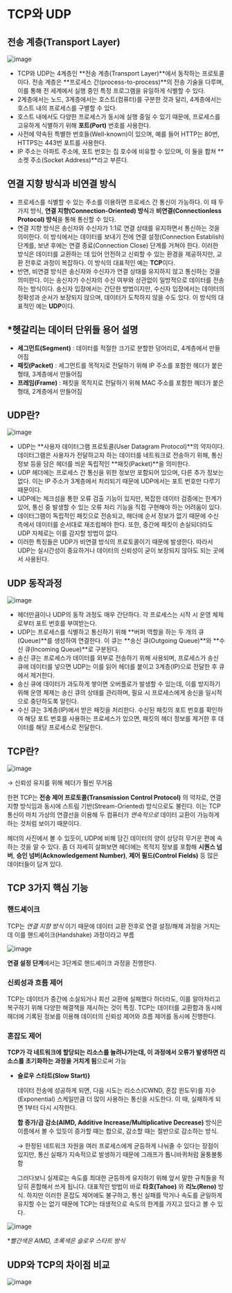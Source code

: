 # TCP와 UDP

## **전송 계층(Transport Layer)**

![image](https://github.com/user-attachments/assets/c55e724a-a8c7-4802-919f-d4d141773f9c)

- TCP와 UDP는 4계층인 **전송 계층(Transport Layer)**에서 동작하는 프로토콜이다. 전송 계층은 **프로세스 간(process-to-process)**의 전송 기술을 다루며, 이를 통해 전 세계에서 실행 중인 특정 프로그램을 유일하게 식별할 수 있다.
- 2계층에서는 노드, 3계층에서는 호스트(컴퓨터)를 구분한 것과 달리, 4계층에서는 호스트 내의 프로세스를 구별할 수 있다.
- 호스트 내에서도 다양한 프로세스가 동시에 실행 중일 수 있기 때문에, 프로세스를 고유하게 식별하기 위해 **포트(Port)** 번호를 사용한다.
- 사전에 약속된 특별한 번호들(Well-known)이 있으며, 예를 들어 HTTP는 80번, HTTPS는 443번 포트를 사용한다.
- IP 주소는 아파트 주소에, 포트 번호는 집 호수에 비유할 수 있으며, 이 둘을 합쳐 **소켓 주소(Socket Address)**라고 부른다.

## **연결 지향 방식과 비연결 방식**

- 프로세스를 식별할 수 있는 주소를 이용하면 프로세스 간 통신이 가능하다. 이 때 두 가지 방식, **연결 지향(Connection-Oriented) 방식**과 **비연결(Connectionless Protocol) 방식**을 통해 통신할 수 있다.
- 연결 지향 방식은 송신자와 수신자가 1:1로 연결 상태를 유지하면서 통신하는 것을 의미한다. 이 방식에서는 데이터를 보내기 전에 연결 설정(Connection Establish) 단계를, 보낸 후에는 연결 종료(Connection Close) 단계를 거쳐야 한다. 이러한 방식은 데이터를 교환하는 데 있어 안전하고 신뢰할 수 있는 환경을 제공하지만, 교환 전후로 과정이 복잡하다. 이 방식의 대표적인 예는 **TCP**이다.
- 반면, 비연결 방식은 송신자와 수신자가 연결 상태를 유지하지 않고 통신하는 것을 의미한다. 이는 송신자가 수신자의 수신 여부와 상관없이 일방적으로 데이터를 전송하는 방식이다. 송신자 입장에서는 간단한 방법이지만, 수신자 입장에서는 데이터의 정확성과 순서가 보장되지 않으며, 데이터가 도착하지 않을 수도 있다. 이 방식의 대표적인 예는 **UDP**이다.

## *헷갈리는 데이터 단위들 용어 설명

- **세그먼트(Segment)** : 데이터를 적절한 크기로 분할한 덩어리로, 4계층에서 만들어짐
- **패킷(Packet)** : 세그먼트를 목적지로 전달하기 위해 IP 주소를 포함한 헤더가 붙은 형태, 3계층에서 만들어짐
- **프레임(Frame)** : 패킷을 목적지로 전달하기 위해 MAC 주소를 포함한 헤더가 붙은 형태, 2계층에서 만들어짐

## UDP란?

![image](https://github.com/user-attachments/assets/babff3f9-b18a-408f-9580-679653e6ed81)

- UDP는 **사용자 데이터그램 프로토콜(User Datagram Protocol)**의 약자이다. 데이터그램은 사용자가 전달하고자 하는 데이터를 네트워크로 전송하기 위해, 통신 정보 등을 담은 헤더를 씌운 독립적인 **패킷(Packet)**을 의미한다.
- UDP 헤더에는 프로세스 간 통신을 위한 정보만 포함되어 있으며, 다른 추가 정보는 없다. 이는 IP 주소가 3계층에서 처리되기 때문에 UDP에서는 포트 번호만 다루기 때문이다.
- UDP에는 체크섬을 통한 오류 검출 기능이 있지만, 복잡한 데이터 검증에는 한계가 있어, 통신 중 발생할 수 있는 오류 처리 기능을 직접 구현해야 하는 어려움이 있다.
- 데이터그램이 독립적인 패킷으로 전송되고, 헤더에 순서 정보가 없기 때문에 수신 측에서 데이터를 순서대로 재조립해야 한다. 또한, 중간에 패킷이 손실되더라도 UDP 자체로는 이를 감지할 방법이 없다.
- 이러한 특징들은 UDP가 비연결 방식의 프로토콜이기 때문에 발생한다. 따라서 UDP는 실시간성이 중요하거나 데이터의 신뢰성이 굳이 보장되지 않아도 되는 곳에서 사용된다.

## UDP 동작과정

![image](https://github.com/user-attachments/assets/5f919c61-366d-467c-9fd9-3c2e6c76b98d)

- 헤더만큼이나 UDP의 동작 과정도 매우 간단하다. 각 프로세스는 시작 시 운영 체제로부터 포트 번호를 부여받는다.
- UDP는 프로세스를 식별하고 통신하기 위해 **버퍼 역할을 하는 두 개의 큐(Queue)**를 생성하여 연결한다. 이 큐는 **송신 큐(Outgoing Queue)**와 **수신 큐(Incoming Queue)**로 구분된다.
- 송신 큐는 프로세스가 데이터를 외부로 전송하기 위해 사용되며, 프로세스가 송신 큐에 데이터를 넣으면 UDP는 이를 읽어 헤더를 붙이고 3계층(IP)으로 전달한 후 큐에서 제거한다.
- 송신 큐에 데이터가 과도하게 쌓이면 오버플로가 발생할 수 있는데, 이를 방지하기 위해 운영 체제는 송신 큐의 상태를 관리하며, 필요 시 프로세스에게 송신을 일시적으로 중단하도록 알린다.
- 수신 큐는 3계층(IP)에서 받은 패킷을 처리한다. 수신된 패킷의 포트 번호를 확인하여 해당 포트 번호를 사용하는 프로세스가 있으면, 패킷의 헤더 정보를 제거한 후 데이터를 해당 프로세스로 전달한다.

## TCP란?

![image](https://github.com/user-attachments/assets/f595003a-f346-41c8-af58-2d6eed5219e0)


→ 신뢰성 유지를 위해 헤더가 훨씬 무거움

한편 TCP는 **전송 제어 프로토콜(Transmission Control Protocol)** 의 약자로, 연결 지향 방식임과 동시에 스트림 기반(Stream-Oriented) 방식으로도 불린다. 이는 TCP 통신이 마치 가상의 연결선을 이용해 두 컴퓨터가 *연속적으로* 데이터 교환이 가능하게 하는 것처럼 보이기 때문이다.

헤더의 사진에서 볼 수 있듯이, UDP에 비해 담긴 데이터의 양이 상당히 무거운 편에 속하는 것을 알 수 있다. 좀 더 자세히 살펴보면 헤더에는 목적지 정보를 포함해 **시퀀스 넘버**, **승인 넘버(Acknowledgement Number)**, **제어 필드(Control Fields)** 등 많은 데이터들이 담겨 있다.

## TCP 3가지 핵심 기능

### 핸드셰이크

TCP는 *연결 지향 방식* 이기 때문에 데이터 교환 전후로 연결 설정/해제 과정을 거치는데 이를 핸드셰이크(Handshake) 과정이라고 부름

![image](https://github.com/user-attachments/assets/63e843d3-9c8e-46c9-a595-4e3de3cf7dd5)

**연결 설정 단계**에서는 3단계로 핸드셰이크 과정을 진행한다.

### **신뢰성과 흐름 제어**

TCP는 데이터가 중간에 소실되거나 회선 교환에 실패했다 하더라도, 이를 알아차리고 복구하기 위해 다양한 해결책을 제시하는 것이 특징. TCP는 데이터를 교환함과 동시에 헤더에 기록된 정보를 이용해 데이터의 신뢰성 제어와 흐름 제어를 동시에 진행한다.

### **혼잡도 제어**

**TCP가 각 네트워크에 할당되는 리소스를 늘려나가는데, 이 과정에서 오류가 발생하면 리소스를 초기화하는 과정을 거치게 됨**으로써 가능

- **슬로우 스타트(Slow Start)}**
    
    데이터 전송에 성공하게 되면, 다음 시도는 리소스(CWND, 혼잡 윈도우)를 지수(Exponential) 스케일만큼 더 많이 사용하는 통신을 시도한다. 이 때, 실패하게 되면 1부터 다시 시작한다.
    
    **합 증가/곱 감소(AIMD, Additive Increase/Multiplicative Decrease)** 방식은 이름에서 볼 수 있듯이 증가할 때는 합으로, 감소할 때는 절반으로 감소하는 방식.
    
    → 한정된 네트워크 자원을 여러 프로세스에게 균등하게 나눠줄 수 있다는 장점이 있지만, 통신 실패가 지속적으로 발생하기 때문에 그래프가 톱니바퀴처럼 울퉁불퉁함
    
    그러다보니 실제로는 속도를 최대한 균등하게 유지하기 위해 앞서 말한 규칙들을 적당히 혼합해서 쓰게 됩니다. 대표적인 방법이 바로 **타호(Tahoe)** 와 **리노(Reno)** 방식. 하지만 이러한 혼잡도 제어에도 불구하고, 통신 실패를 막거나 속도를 균일하게 유지할 수는 없기 때문에 TCP는 태생적으로 속도의 한계를 가지고 있다고 볼 수 있다.
    

![image](https://github.com/user-attachments/assets/21fed713-224d-4789-bfec-53abe1f33801)

**빨간색은 AIMD, 초록색은 슬로우 스타트 방식*

## **UDP와 TCP의 차이점 비교**
![image](https://github.com/user-attachments/assets/75ba308a-abce-4a44-b2a8-7a31493ee1ba)
